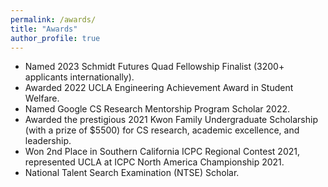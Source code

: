```yaml
---
permalink: /awards/
title: "Awards"
author_profile: true
---
```

* Named 2023 Schmidt Futures Quad Fellowship Finalist (3200+ applicants internationally).
* Awarded 2022 UCLA Engineering Achievement Award in Student Welfare.
* Named Google CS Research Mentorship Program Scholar 2022.
* Awarded the prestigious 2021 Kwon Family Undergraduate Scholarship (with a prize of $5500) for CS research, academic excellence, and leadership.
* Won 2nd Place in Southern California ICPC Regional Contest 2021, represented UCLA at ICPC North America Championship 2021.
* National Talent Search Examination (NTSE) Scholar.
